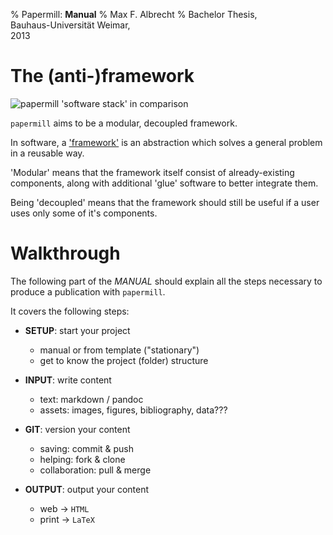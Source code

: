 % Papermill: **Manual**
% Max F. Albrecht
% Bachelor Thesis, \
  Bauhaus-Universität Weimar, \
  2013



# The (anti-)framework

![`papermill` 'software stack' in comparison](../_images/papermill-stack-1)

`papermill` aims to be a modular, decoupled framework.

In software, a ['framework'](https://en.wikipedia.org/wiki/Software_framework) is an abstraction which solves a general problem in a reusable way. 

'Modular' means that the framework itself consist of already-existing
components, along with additional 'glue' software to better integrate them.

Being 'decoupled' means that the framework should still be useful if
a user uses only some of it's components.


# Walkthrough

The following part of the *MANUAL* should explain all the steps necessary to produce 
a publication with `papermill`.

It covers the following steps:

-  **SETUP**: start your project

    * manual or from template ("stationary")
    * get to know the project (folder) structure  


-  **INPUT**: write content

    * text: markdown / pandoc
    * assets: images, figures, bibliography, data???


-  **GIT**: version your content

    * saving: commit & push
    * helping: fork & clone
    * collaboration: pull & merge


-  **OUTPUT**: output your content

    * web -> `HTML`
    * print -> `LaTeX`

